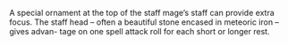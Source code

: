 A special ornament at the top of the staff mage’s staff can provide extra focus. The staff head – often a beautiful stone encased in meteoric iron – gives advan- tage on one spell attack roll for each short or longer rest.